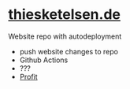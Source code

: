 # [thiesketelsen.de](https://thiesketelsen.de)

Website repo with autodeployment

- push website changes to repo
- Github Actions
- ???
- [Profit](https://thiesketelsen.de)

